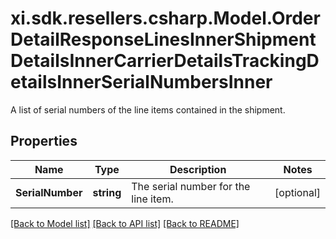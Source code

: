 # xi.sdk.resellers.csharp.Model.OrderDetailResponseLinesInnerShipmentDetailsInnerCarrierDetailsTrackingDetailsInnerSerialNumbersInner
A list of serial numbers of the line items contained in the shipment.

## Properties

Name | Type | Description | Notes
------------ | ------------- | ------------- | -------------
**SerialNumber** | **string** | The serial number for the line item. | [optional] 

[[Back to Model list]](../README.md#documentation-for-models) [[Back to API list]](../README.md#documentation-for-api-endpoints) [[Back to README]](../README.md)


